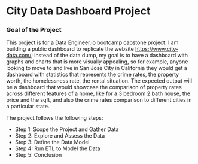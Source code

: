 # City Data Dashboard Project

### Goal of the Project

This project is for a Data Engineer.io bootcamp capstone project. I am building a public dashboard to replicate the website 
https://www.city-data.com/; instead of the data dump, my goal is to have a dashboard with graphs and charts that is 
more visually appealing, so for example, anyone looking to move to and live in San Jose City in California they would get a dashboard with statistics that represents the crime rates, the property worth, the homelessness rate, the rental situation. The expected output will be a dashboard that would showcase the comparison of property rates across different features of a home, like for a 3 bedroom 2 bath house, the price and the sqft, and also the crime rates comparison to different cities in a particular state.

The project follows the following steps:

- Step 1: Scope the Project and Gather Data 
- Step 2: Explore and Assess the Data 
- Step 3: Define the Data Model 
- Step 4: Run ETL to Model the Data 
- Step 5: Conclusion

